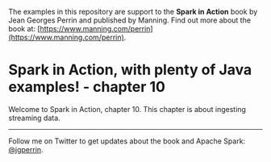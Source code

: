 The examples in this repository are support to the **Spark in Action** book by Jean Georges Perrin and published by Manning. Find out more about the book at: [https://www.manning.com/perrin](https://www.manning.com/perrin).

# Spark in Action, with plenty of Java examples! - chapter 10

Welcome to Spark in Action, chapter 10. This chapter is about ingesting streaming data.

---

Follow me on Twitter to get updates about the book and Apache Spark: [@jgperrin](https://twitter.com/jgperrin).
